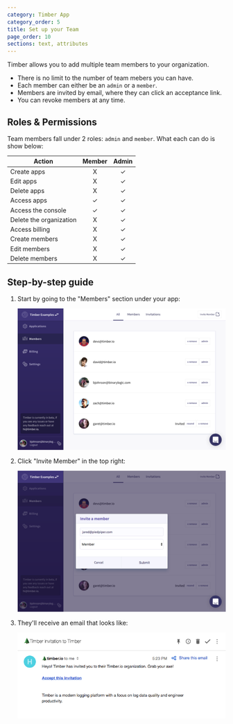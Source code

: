 ```yaml
---
category: Timber App
category_order: 5
title: Set up your Team
page_order: 10
sections: text, attributes
---
```


Timber allows you to add multiple team members to your organization.

* There is no limit to the number of team mebers you can have.
* Each member can either be an `admin` or a `member`.
* Members are invited by email, where they can click an acceptance link.
* You can revoke members at any time.


## Roles & Permissions

Team members fall under 2 roles: `admin` and `member`. What each can do is show below:

Action | Member | Admin
-------|:------:|:------:
Create apps | X | ✓
Edit apps | X | ✓
Delete apps | X | ✓
Access apps | ✓ | ✓
Access the console | ✓ | ✓
Delete the organization | X | ✓
Access billing | X | ✓
Create members | X | ✓
Edit members | X | ✓
Delete members | X | ✓


## Step-by-step guide

1. Start by going to the "Members" section under your app:

    ![Members](/assets/img/docs/setting-up-team/members-list.png)

2. Click "Invite Member" in the top right:

    ![New member](/assets/img/docs/setting-up-team/new-member.png)

3. They'll receive an email that looks like:

    ![Invitation email](/assets/img/docs/setting-up-team/email.png)